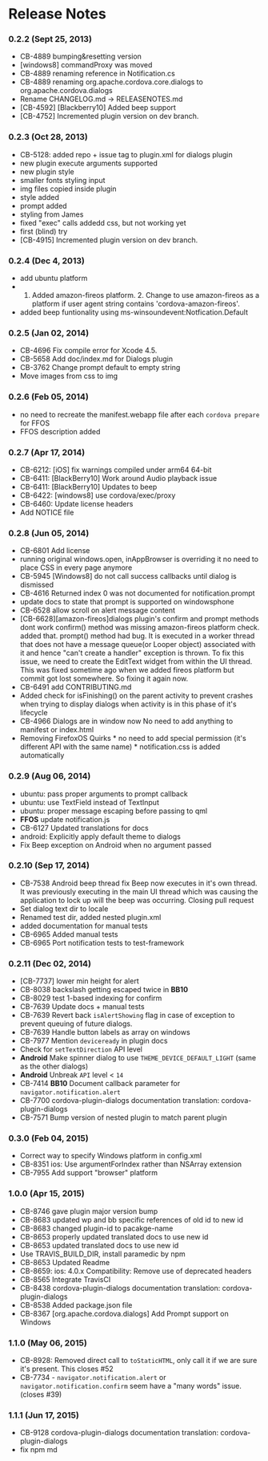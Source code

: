 <!--
#
# Licensed to the Apache Software Foundation (ASF) under one
# or more contributor license agreements.  See the NOTICE file
# distributed with this work for additional information
# regarding copyright ownership.  The ASF licenses this file
# to you under the Apache License, Version 2.0 (the
# "License"); you may not use this file except in compliance
# with the License.  You may obtain a copy of the License at
# 
# http://www.apache.org/licenses/LICENSE-2.0
# 
# Unless required by applicable law or agreed to in writing,
# software distributed under the License is distributed on an
# "AS IS" BASIS, WITHOUT WARRANTIES OR CONDITIONS OF ANY
#  KIND, either express or implied.  See the License for the
# specific language governing permissions and limitations
# under the License.
#
-->
# Release Notes

### 0.2.2 (Sept 25, 2013)
* CB-4889 bumping&resetting version
* [windows8] commandProxy was moved
* CB-4889 renaming reference in Notification.cs
* CB-4889 renaming org.apache.cordova.core.dialogs to org.apache.cordova.dialogs
* Rename CHANGELOG.md -> RELEASENOTES.md
* [CB-4592] [Blackberry10] Added beep support
* [CB-4752] Incremented plugin version on dev branch.

 ### 0.2.3 (Oct 28, 2013)
* CB-5128: added repo + issue tag to plugin.xml for dialogs plugin
* new plugin execute arguments supported
* new plugin style
* smaller fonts styling input
* img files copied inside plugin
* style added
* prompt added
* styling from James
* fixed "exec" calls addedd css, but not working yet
* first (blind) try
* [CB-4915] Incremented plugin version on dev branch.

 
### 0.2.4 (Dec 4, 2013)
* add ubuntu platform
* 1. Added amazon-fireos platform. 2. Change to use amazon-fireos as a platform if user agent string contains 'cordova-amazon-fireos'.
* added beep funtionality using ms-winsoundevent:Notfication.Default

### 0.2.5 (Jan 02, 2014)
* CB-4696 Fix compile error for Xcode 4.5.
* CB-5658 Add doc/index.md for Dialogs plugin
* CB-3762 Change prompt default to empty string
* Move images from css to img

### 0.2.6 (Feb 05, 2014)
* no need to recreate the manifest.webapp file after each `cordova prepare` for FFOS
* FFOS description added

### 0.2.7 (Apr 17, 2014)
* CB-6212: [iOS] fix warnings compiled under arm64 64-bit
* CB-6411: [BlackBerry10] Work around Audio playback issue
* CB-6411: [BlackBerry10] Updates to beep
* CB-6422: [windows8] use cordova/exec/proxy
* CB-6460: Update license headers
* Add NOTICE file

### 0.2.8 (Jun 05, 2014)
* CB-6801 Add license
* running original windows.open, inAppBrowser is overriding it no need to place CSS in every page anymore
* CB-5945 [Windows8] do not call success callbacks until dialog is dismissed
* CB-4616 Returned index 0 was not documented for notification.prompt
* update docs to state that prompt is supported on windowsphone
* CB-6528 allow scroll on alert message content
* [CB-6628][amazon-fireos]dialogs plugin's confirm and prompt methods dont work confirm() method was missing amazon-fireos platform check. added that. prompt() method had bug. It is executed in a worker thread that does not have a message queue(or Looper object) associated with it and hence "can't create a handler" exception is thrown. To fix this issue, we need to create the EditText widget from within the UI thread. This was fixed sometime ago when we added fireos platform but commit got lost somewhere. So fixing it again now.
* CB-6491 add CONTRIBUTING.md
* Added check for isFinishing() on the parent activity to prevent crashes when trying to display dialogs when activity is in this phase of it's lifecycle
* CB-4966 Dialogs are in window now No need to add anything to manifest or index.html
* Removing FirefoxOS Quirks * no need to add special permission (it's different API with the same name) * notification.css is added automatically

### 0.2.9 (Aug 06, 2014)
* ubuntu: pass proper arguments to prompt callback
* ubuntu: use TextField instead of TextInput
* ubuntu: proper message escaping before passing to qml
* **FFOS** update notification.js
* CB-6127 Updated translations for docs
* android: Explicitly apply default theme to dialogs
* Fix Beep exception on Android when no argument passed

### 0.2.10 (Sep 17, 2014)
* CB-7538 Android beep thread fix Beep now executes in it's own thread. It was previously executing in the main UI thread which was causing the application to lock up will the beep was occurring.  Closing pull request
* Set dialog text dir to locale
* Renamed test dir, added nested plugin.xml
* added documentation for manual tests
* CB-6965 Added manual tests
* CB-6965 Port notification tests to test-framework

### 0.2.11 (Dec 02, 2014)
* [CB-7737] lower min height for alert
* CB-8038 backslash getting escaped twice in **BB10**
* CB-8029 test 1-based indexing for confirm
* CB-7639 Update docs + manual tests
* CB-7639 Revert back `isAlertShowing` flag in case of exception to prevent queuing of future dialogs.
* CB-7639 Handle button labels as array on windows
* CB-7977 Mention `deviceready` in plugin docs
* Check for `setTextDirection` API level
* **Android** Make spinner dialog to use `THEME_DEVICE_DEFAULT_LIGHT` (same as the other dialogs)
* **Android** Unbreak `API` level < `14`
* CB-7414 **BB10** Document callback parameter for `navigator.notification.alert`
* CB-7700 cordova-plugin-dialogs documentation translation: cordova-plugin-dialogs
* CB-7571 Bump version of nested plugin to match parent plugin

### 0.3.0 (Feb 04, 2015)
* Correct way to specify Windows platform in config.xml
* CB-8351 ios: Use argumentForIndex rather than NSArray extension
* CB-7955 Add support "browser" platform

### 1.0.0 (Apr 15, 2015)
* CB-8746 gave plugin major version bump
* CB-8683 updated wp and bb specific references of old id to new id
* CB-8683 changed plugin-id to pacakge-name
* CB-8653 properly updated translated docs to use new id
* CB-8653 updated translated docs to use new id
* Use TRAVIS_BUILD_DIR, install paramedic by npm
* CB-8653 Updated Readme
* CB-8659: ios: 4.0.x Compatibility: Remove use of deprecated headers
* CB-8565 Integrate TravisCI
* CB-8438 cordova-plugin-dialogs documentation translation: cordova-plugin-dialogs
* CB-8538 Added package.json file
* CB-8367 [org.apache.cordova.dialogs] Add Prompt support on Windows

### 1.1.0 (May 06, 2015)
* CB-8928: Removed direct call to `toStaticHTML`, only call it if we are sure it's present. This closes #52
* CB-7734 - `navigator.notification.alert` or `navigator.notification.confirm` seem have a "many words" issue. (closes #39)

### 1.1.1 (Jun 17, 2015)
* CB-9128 cordova-plugin-dialogs documentation translation: cordova-plugin-dialogs
* fix npm md
